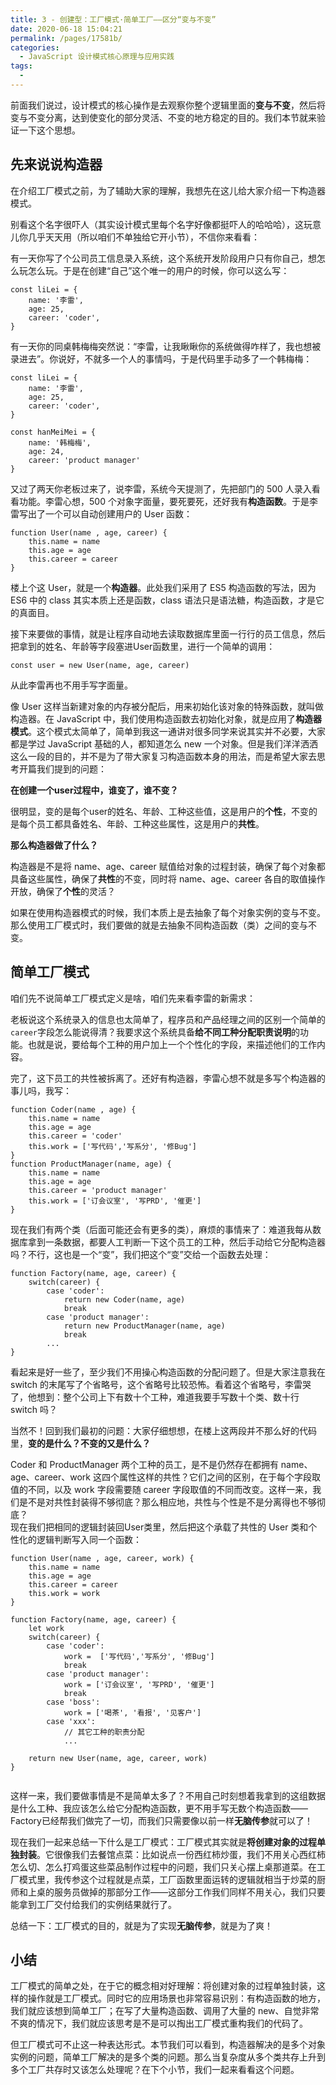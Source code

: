 ```yaml
---
title: 3 - 创建型：工厂模式·简单工厂——区分“变与不变”
date: 2020-06-18 15:04:21
permalink: /pages/17581b/
categories:
  - JavaScript 设计模式核⼼原理与应⽤实践
tags:
  - 
---
```

前面我们说过，设计模式的核心操作是去观察你整个逻辑里面的**变与不变**，然后将变与不变分离，达到使变化的部分灵活、不变的地方稳定的目的。我们本节就来验证一下这个思想。

## 先来说说构造器

在介绍工厂模式之前，为了辅助大家的理解，我想先在这儿给大家介绍一下构造器模式。

别看这个名字很吓人（其实设计模式里每个名字好像都挺吓人的哈哈哈），这玩意儿你几乎天天用（所以咱们不单独给它开小节），不信你来看看：

有一天你写了个公司员工信息录入系统，这个系统开发阶段用户只有你自己，想怎么玩怎么玩。于是在创建“自己”这个唯一的用户的时候，你可以这么写：

```
const liLei = {
    name: '李雷',
    age: 25,
    career: 'coder',
}

```

有一天你的同桌韩梅梅突然说：“李雷，让我瞅瞅你的系统做得咋样了，我也想被录进去”。你说好，不就多一个人的事情吗，于是代码里手动多了一个韩梅梅：

```
const liLei = {
    name: '李雷',
    age: 25,
    career: 'coder',
}

const hanMeiMei = {
    name: '韩梅梅',
    age: 24,
    career: 'product manager'
}

```

又过了两天你老板过来了，说李雷，系统今天提测了，先把部门的 500 人录入看看功能。李雷心想，500 个对象字面量，要死要死，还好我有**构造函数**。于是李雷写出了一个可以自动创建用户的 User 函数：

```
function User(name , age, career) {
    this.name = name
    this.age = age
    this.career = career 
}

```

楼上个这 User，就是一个**构造器**。此处我们采用了 ES5 构造函数的写法，因为 ES6 中的 class 其实本质上还是函数，class 语法只是语法糖，构造函数，才是它的真面目。

接下来要做的事情，就是让程序自动地去读取数据库里面一行行的员工信息，然后把拿到的姓名、年龄等字段塞进User函数里，进行一个简单的调用：

```
const user = new User(name, age, career)

```

从此李雷再也不用手写字面量。

像 User 这样当新建对象的内存被分配后，用来初始化该对象的特殊函数，就叫做构造器。在 JavaScript 中，我们使用构造函数去初始化对象，就是应用了**构造器模式**。这个模式太简单了，简单到我这一通讲对很多同学来说其实并不必要，大家都是学过 JavaScript 基础的人，都知道怎么 new 一个对象。但是我们洋洋洒洒这么一段的目的，并不是为了带大家复习构造函数本身的用法，而是希望大家去思考开篇我们提到的问题：

**在创建一个user过程中，谁变了，谁不变？**

很明显，变的是每个user的姓名、年龄、工种这些值，这是用户的**个性**，不变的是每个员工都具备姓名、年龄、工种这些属性，这是用户的**共性**。

**那么构造器做了什么？**

构造器是不是将 name、age、career 赋值给对象的过程封装，确保了每个对象都具备这些属性，确保了**共性**的不变，同时将 name、age、career 各自的取值操作开放，确保了**个性**的灵活？

如果在使用构造器模式的时候，我们本质上是去抽象了每个对象实例的变与不变。那么使用工厂模式时，我们要做的就是去抽象不同构造函数（类）之间的变与不变。

## 简单工厂模式

咱们先不说简单工厂模式定义是啥，咱们先来看李雷的新需求：

老板说这个系统录入的信息也太简单了，程序员和产品经理之间的区别一个简单的`career`字段怎么能说得清？我要求这个系统具备**给不同工种分配职责说明**的功能。也就是说，要给每个工种的用户加上一个个性化的字段，来描述他们的工作内容。

完了，这下员工的共性被拆离了。还好有构造器，李雷心想不就是多写个构造器的事儿吗，我写：

```
function Coder(name , age) {
    this.name = name
    this.age = age
    this.career = 'coder' 
    this.work = ['写代码','写系分', '修Bug']
}
function ProductManager(name, age) {
    this.name = name 
    this.age = age
    this.career = 'product manager'
    this.work = ['订会议室', '写PRD', '催更']
}

```

现在我们有两个类（后面可能还会有更多的类），麻烦的事情来了：难道我每从数据库拿到一条数据，都要人工判断一下这个员工的工种，然后手动给它分配构造器吗？不行，这也是一个“变”，我们把这个“变”交给一个函数去处理：

```
function Factory(name, age, career) {
    switch(career) {
        case 'coder':
            return new Coder(name, age) 
            break
        case 'product manager':
            return new ProductManager(name, age)
            break
        ...
}

```

看起来是好一些了，至少我们不用操心构造函数的分配问题了。但是大家注意我在 switch 的末尾写了个省略号，这个省略号比较恐怖。看着这个省略号，李雷哭了，他想到：整个公司上下有数十个工种，难道我要手写数十个类、数十行 switch 吗？

当然不！回到我们最初的问题：大家仔细想想，在楼上这两段并不那么好的代码里，**变的是什么？不变的又是什么？**

Coder 和 ProductManager 两个工种的员工，是不是仍然存在都拥有 name、age、career、work 这四个属性这样的共性？它们之间的区别，在于每个字段取值的不同，以及 work 字段需要随 career 字段取值的不同而改变。这样一来，我们是不是对共性封装得不够彻底？那么相应地，共性与个性是不是分离得也不够彻底？  
现在我们把相同的逻辑封装回User类里，然后把这个承载了共性的 User 类和个性化的逻辑判断写入同一个函数：

```
function User(name , age, career, work) {
    this.name = name
    this.age = age
    this.career = career 
    this.work = work
}

function Factory(name, age, career) {
    let work
    switch(career) {
        case 'coder':
            work =  ['写代码','写系分', '修Bug'] 
            break
        case 'product manager':
            work = ['订会议室', '写PRD', '催更']
            break
        case 'boss':
            work = ['喝茶', '看报', '见客户']
        case 'xxx':
            // 其它工种的职责分配
            ...
            
    return new User(name, age, career, work)
}


```

这样一来，我们要做事情是不是简单太多了？不用自己时刻想着我拿到的这组数据是什么工种、我应该怎么给它分配构造函数，更不用手写无数个构造函数——Factory已经帮我们做完了一切，而我们只需要像以前一样**无脑传参**就可以了！

现在我们一起来总结一下什么是工厂模式：工厂模式其实就是**将创建对象的过程单独封装**。它很像我们去餐馆点菜：比如说点一份西红柿炒蛋，我们不用关心西红柿怎么切、怎么打鸡蛋这些菜品制作过程中的问题，我们只关心摆上桌那道菜。在工厂模式里，我传参这个过程就是点菜，工厂函数里面运转的逻辑就相当于炒菜的厨师和上桌的服务员做掉的那部分工作——这部分工作我们同样不用关心，我们只要能拿到工厂交付给我们的实例结果就行了。

总结一下：工厂模式的目的，就是为了实现**无脑传参**，就是为了爽！

## 小结

工厂模式的简单之处，在于它的概念相对好理解：将创建对象的过程单独封装，这样的操作就是工厂模式。同时它的应用场景也非常容易识别：有构造函数的地方，我们就应该想到简单工厂；在写了大量构造函数、调用了大量的 new、自觉非常不爽的情况下，我们就应该思考是不是可以掏出工厂模式重构我们的代码了。

但工厂模式可不止这一种表达形式。本节我们可以看到，构造器解决的是多个对象实例的问题，简单工厂解决的是多个类的问题。那么当复杂度从多个类共存上升到多个工厂共存时又该怎么处理呢？在下个小节，我们一起来看看这个问题。